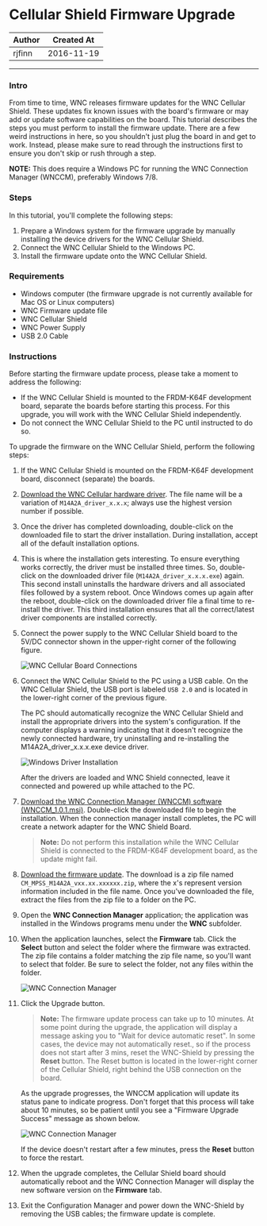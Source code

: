 
# Cellular Shield Firmware Upgrade

|   Author   | Created At  |
| ---------- | ----------- |
|   rjfinn   | 2016-11-19  |

------

### Intro

From time to time, WNC releases firmware updates for the WNC Cellular Shield. These updates fix known issues with the board's firmware or may add or update software capabilities on the board. This tutorial describes the steps you must perform to install the firmware update. There are a few weird instructions in here, so you shouldn't just plug the board in and get to work. Instead, please make sure to read through the instructions first to ensure you don't skip or rush through a step.  

**NOTE:** This does require a Windows PC for running the WNC Connection Manager (WNCCM), preferably Windows 7/8.

### Steps

In this tutorial, you'll complete the following steps:

1.	Prepare a Windows system for the firmware upgrade by manually installing the device drivers for the WNC Cellular Shield.
2.	Connect the WNC Cellular Shield to the Windows PC.
3.	Install the firmware update onto the WNC Cellular Shield.

### Requirements

+	Windows computer (the firmware upgrade is not currently available for Mac OS or Linux computers)
+	WNC Firmware update file
+	WNC Cellular Shield
+	WNC Power Supply
+	USB 2.0 Cable

### Instructions

Before starting the firmware update process, please take a moment to address the following:

+ If the WNC Cellular Shield is mounted to the FRDM-K64F development board, separate the boards before starting this process. For this upgrade, you will work with the WNC Cellular Shield independently.
+ Do not connect the WNC Cellular Shield to the PC until instructed to do so.

To upgrade the firmware on the WNC Cellular Shield, perform the following steps:

1.	If the WNC Cellular Shield is mounted on the FRDM-K64F development board, disconnect (separate) the boards.
2.	[Download the WNC Cellular hardware driver](https://s3-us-west-2.amazonaws.com/starterkit-assets/M14A2A_driver_1.0.2.exe). The file name will be a variation of `M14A2A_driver_x.x.x`; always use the highest version number if possible.
3.	Once the driver has completed downloading, double-click on the downloaded file to start the driver installation. During installation, accept all of the default installation options.
4.	This is where the installation gets interesting. To ensure everything works correctly, the driver must be installed three times. So, double-click on the downloaded driver file (`M14A2A_driver_x.x.x.exe`) again. This second install uninstalls the hardware drivers and all associated files followed by a system reboot. Once Windows comes up again after the reboot, double-click on the downloaded driver file a final time to re-install the driver. This third installation ensures that all the correct/latest driver components are installed correctly.
5.	Connect the power supply to the WNC Cellular Shield board to the 5V/DC connector shown in the upper-right corner of the following figure.  

	![WNC Cellular Board Connections](../images/cellular-shield-firmware-upgrade/firmware-01.png "WNC Cellular Board Connections")

6.	Connect the WNC Cellular Shield to the PC using a USB cable. On the WNC Cellular Shield, the USB port is labeled `USB 2.0` and is located in the lower-right corner of the previous figure.

	The PC should automatically recognize the WNC Cellular Shield and install the appropriate drivers into the system's configuration. If the computer displays a warning indicating that it doesn't recognize the newly connected hardware, try uninstalling and re-installing the M14A2A_driver_x.x.x.exe device driver.

	![Windows Driver Installation](../images/cellular-shield-firmware-upgrade/firmware-02.png "Windows Driver Installation")

	After the drivers are loaded and WNC Shield connected, leave it connected and powered up while attached to the PC.

7.	[Download the WNC Connection Manager (WNCCM) software (WNCCM_1.0.1.msi)](https://s3-us-west-2.amazonaws.com/starterkit-assets/WNCCM_1.0.1.msi).  Double-click the downloaded file to begin the installation.  When the connection manager install completes, the PC will create a network adapter for the WNC Shield Board.

	> **Note:** Do not perform this installation while the WNC Cellular Shield is connected to the FRDM-K64F development board, as the update might fail.

8. [Download the firmware update](https://s3-us-west-2.amazonaws.com/starterkit-assets/CM_MPSS_M14A2A_v11.50.164451.zip). The download is a zip file named `CM_MPSS_M14A2A_vxx.xx.xxxxxx.zip`, where the x's represent version information included in the file name. Once you've downloaded the file, extract the files from the zip file to a folder on the PC.
9.	Open the **WNC Connection Manager** application; the application was installed in the Windows programs menu under the **WNC** subfolder.
10.	When the application launches, select the **Firmware** tab. Click the **Select** button and select the folder where the firmware was extracted. The zip file contains a folder matching the zip file name, so you'll want to select that folder. Be sure to select the folder, not any files within the folder.

	![WNC Connection Manager](../images/cellular-shield-firmware-upgrade/firmware-03.png "WNC Connection Manager (WNCCM)")

11.	Click the Upgrade button.

	> **Note:** The firmware update process can take up to 10 minutes. At some point during the upgrade, the application will display a message asking you to "Wait for device automatic reset". In some cases, the device may not automatically reset., so if the process does not start after 3 mins, reset the WNC-Shield by pressing the **Reset** button. The Reset button is located in the lower-right corner of the Cellular Shield, right behind the USB connection on the board.

	As the upgrade progresses, the WNCCM application will update its status pane to indicate progress. Don't forget that this process will take about 10 minutes, so be patient until you see a "Firmware Upgrade Success" message as shown below.

	![WNC Connection Manager](../images/cellular-shield-firmware-upgrade/firmware-04.png "WNC Connection Manager")

	If the device doesn't restart after a few minutes, press the **Reset** button to force the restart.

12.	When the upgrade completes, the Cellular Shield board should automatically reboot and the WNC Connection Manager will display the new software version on the **Firmware** tab.
13.	Exit the Configuration Manager and power down the WNC-Shield by removing the USB cables; the firmware update is complete.
